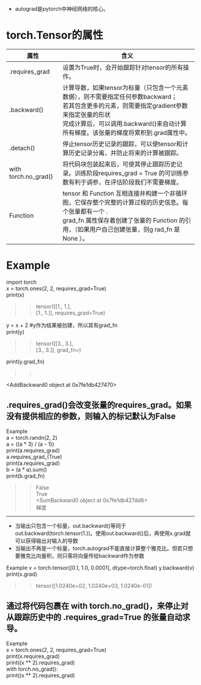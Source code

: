 * autograd是pytorch中神经网络的核心。

torch.Tensor的属性
====
属性|含义
----|----
.requires_grad|设置为True时，会开始跟踪针对tensor的所有操作。
.backward()|计算导数，如果tensor为标量（只包含一个元素数据），则不需要指定任何参数backward；<br>若其包含更多的元素，则需要指定gradient参数来指定张量的形状<br>完成计算后，可以调用.backward()来自动计算所有梯度。该张量的梯度将累积到.grad属性中。
.detach()|停止tensor历史记录的跟踪，可以使tensor和计算历史记录分离，并防止将来的计算被跟踪。
with torch.no_grad()|将代码块包装起来后，可使其停止跟踪历史记录。训练阶段requires_grad = True 的可训练参数有利于调参，在评估阶段我们不需要梯度。
Function|tensor 和 Function 互相连接并构建一个非循环图，它保存整个完整的计算过程的历史信息。每个张量都有一个 .<br>grad_fn 属性保存着创建了张量的 Function 的引用，（如果用户自己创建张量，则g rad_fn 是 None ）。

Example
=====
import torch<br>
x = torch.ones(2, 2, requires_grad=True)<br>
print(x)<br>
>>tensor([[1., 1.],<br>
        [1., 1.]], requires_grad=True)

y = x + 2   #y作为结果被创建，所以其有grad_fn<br>
print(y)<br>
>>tensor([[3., 3.],<br>
        [3., 3.]], grad_fn=<AddBackward0>)<br>

print(y.grad_fn)<br>
>><br>
<AddBackward0 object at 0x7fe1db427470><br>

.requires_grad()会改变张量的requires_grad。如果没有提供相应的参数，则输入的标记默认为False
----
Example<br>
a = torch.randn(2, 2)<br>
a = ((a * 3) / (a - 1))<br>
print(a.requires_grad)<br>
a.requires_grad_(True)<br>
print(a.requires_grad)<br>
b = (a * a).sum()<br>
print(b.grad_fn)<br>
>>False<br>
  True<br>
  <SumBackward0 object at 0x7fe1db427dd8><br>
梯度
-----
* 当输出只包含一个标量，out.backward()等同于out.backward(torch.tensor(1.))。使用out.backward()后，再使用x.grad就可以获得输出对输入的导数
* 当输出不再是一个标量，torch.autograd不能直接计算整个雅克比。但若只想要雅克比向量积，则只需将向量传给backward作为参数

Example
v = torch.tensor([0.1, 1.0, 0.0001], dtype=torch.float)
y.backward(v)
print(x.grad)
>>tensor([1.0240e+02, 1.0240e+03, 1.0240e-01])

通过将代码包裹在 with torch.no_grad()，来停止对从跟踪历史中的 .requires_grad=True 的张量自动求导。
-----
Example<br>
x = torch.ones(2, 2, requires_grad=True)<br>
print(x.requires_grad)<br>
print((x ** 2).requires_grad)<br>
with torch.no_grad():<br>
     print((x ** 2).requires_grad)<br>

